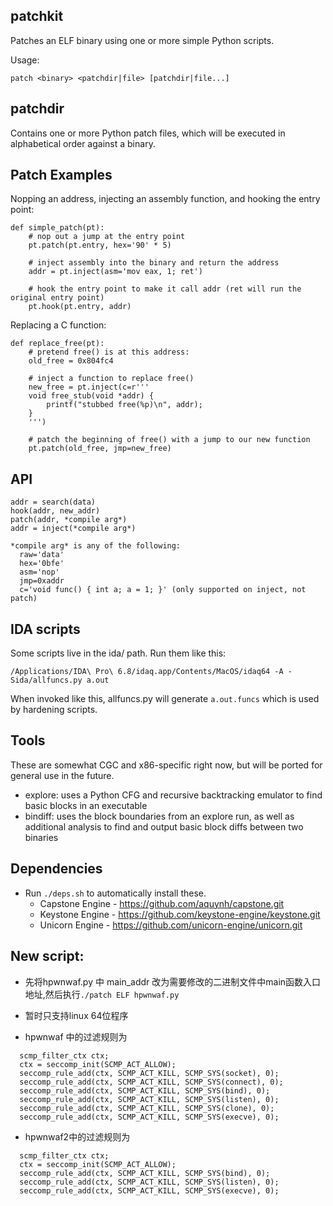 patchkit
----
Patches an ELF binary using one or more simple Python scripts.

Usage:

    patch <binary> <patchdir|file> [patchdir|file...]


patchdir
----
Contains one or more Python patch files, which will be executed in alphabetical order against a binary.


Patch Examples
----

Nopping an address, injecting an assembly function, and hooking the entry point:

    def simple_patch(pt):
        # nop out a jump at the entry point
        pt.patch(pt.entry, hex='90' * 5)

        # inject assembly into the binary and return the address
        addr = pt.inject(asm='mov eax, 1; ret')

        # hook the entry point to make it call addr (ret will run the original entry point)
        pt.hook(pt.entry, addr)

Replacing a C function:

    def replace_free(pt):
        # pretend free() is at this address:
        old_free = 0x804fc4

        # inject a function to replace free()
        new_free = pt.inject(c=r'''
        void free_stub(void *addr) {
            printf("stubbed free(%p)\n", addr);
        }
        ''')

        # patch the beginning of free() with a jump to our new function
        pt.patch(old_free, jmp=new_free)


API
----
    addr = search(data)
    hook(addr, new_addr)
    patch(addr, *compile arg*)
    addr = inject(*compile arg*)

    *compile arg* is any of the following:
      raw='data'
      hex='0bfe'
      asm='nop'
      jmp=0xaddr
      c='void func() { int a; a = 1; }' (only supported on inject, not patch)


IDA scripts
----
Some scripts live in the ida/ path. Run them like this:

    /Applications/IDA\ Pro\ 6.8/idaq.app/Contents/MacOS/idaq64 -A -Sida/allfuncs.py a.out

When invoked like this, allfuncs.py will generate `a.out.funcs` which is used by hardening scripts.


Tools
----
These are somewhat CGC and x86-specific right now, but will be ported for general use in the future.

- explore: uses a Python CFG and recursive backtracking emulator to find basic blocks in an executable
- bindiff: uses the block boundaries from an explore run, as well as additional analysis to find and output basic block diffs between two binaries


Dependencies
----
- Run `./deps.sh` to automatically install these.
  - Capstone Engine - https://github.com/aquynh/capstone.git
  - Keystone Engine - https://github.com/keystone-engine/keystone.git
  - Unicorn Engine  - https://github.com/unicorn-engine/unicorn.git

New script:
----
- 先将hpwnwaf.py 中 main_addr 改为需要修改的二进制文件中main函数入口地址,然后执行```./patch ELF hpwnwaf.py``` 
- 暂时只支持linux 64位程序


- hpwnwaf 中的过滤规则为 
``` 
  scmp_filter_ctx ctx;
  ctx = seccomp_init(SCMP_ACT_ALLOW);
  seccomp_rule_add(ctx, SCMP_ACT_KILL, SCMP_SYS(socket), 0);
  seccomp_rule_add(ctx, SCMP_ACT_KILL, SCMP_SYS(connect), 0);
  seccomp_rule_add(ctx, SCMP_ACT_KILL, SCMP_SYS(bind), 0);
  seccomp_rule_add(ctx, SCMP_ACT_KILL, SCMP_SYS(listen), 0);
  seccomp_rule_add(ctx, SCMP_ACT_KILL, SCMP_SYS(clone), 0);  
  seccomp_rule_add(ctx, SCMP_ACT_KILL, SCMP_SYS(execve), 0); 
```
- hpwnwaf2中的过滤规则为 
```
  scmp_filter_ctx ctx;
  ctx = seccomp_init(SCMP_ACT_ALLOW);
  seccomp_rule_add(ctx, SCMP_ACT_KILL, SCMP_SYS(bind), 0);
  seccomp_rule_add(ctx, SCMP_ACT_KILL, SCMP_SYS(listen), 0);
  seccomp_rule_add(ctx, SCMP_ACT_KILL, SCMP_SYS(execve), 0); 
```